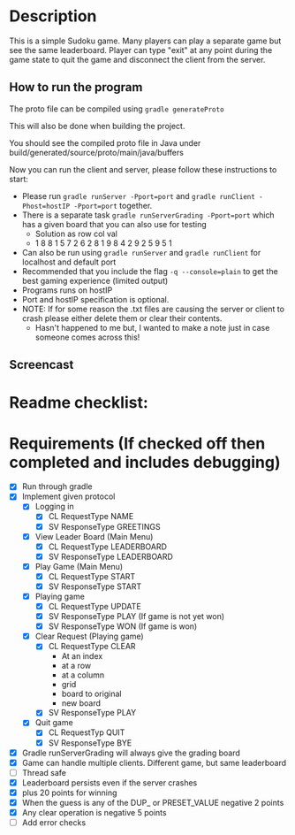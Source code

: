 # Description 
This is a simple Sudoku game. Many players can play a separate game but see the same leaderboard. Player can type "exit" at any point during the game state to quit the game and disconnect the client from the
server.

## How to run the program
The proto file can be compiled using
``gradle generateProto``

This will also be done when building the project.  

You should see the compiled proto file in Java under build/generated/source/proto/main/java/buffers  

Now you can run the client and server, please follow these instructions to start:
* Please run `gradle runServer -Pport=port` and `gradle runClient -Phost=hostIP -Pport=port` together.
* There is a separate task `gradle runServerGrading -Pport=port` which has a given board that you can also use for testing
  * Solution as row col val
  * 1 8 8
    1 5 7
    2 6 2
    8 1 9
    8 4 2
    9 2 5
    9 5 1
* Can also be run using `gradle runServer` and `gradle runClient` for localhost and default port
* Recommended that you include the flag `-q --console=plain` to get the best gaming experience (limited output)
* Programs runs on hostIP
* Port and hostIP specification is optional.
* NOTE: If for some reason the .txt files are causing the server or client to crash please either delete them or clear their contents.
  * Hasn't happened to me but, I wanted to make a note just in case someone comes across this!

## Screencast


# Readme checklist:


# Requirements (If checked off then completed and includes debugging)
- [x] Run through gradle
- [x] Implement given protocol
  - [x] Logging in
    - [x] CL RequestType NAME
    - [X] SV ResponseType GREETINGS
  - [x] View Leader Board (Main Menu)
    - [x] CL RequestType LEADERBOARD
    - [x] SV ResponseType LEADERBOARD
  - [x] Play Game (Main Menu)
    - [x] CL RequestType START
    - [x] SV ResponseType START
  - [x] Playing game
    - [X] CL RequestType UPDATE
    - [x] SV ResponseType PLAY (If game is not yet won)
    - [x] SV ResponseType WON (If game is won)
  - [x] Clear Request (Playing game)
    - [x] CL RequestType CLEAR
      - At an index
      - at a row
      - at a column
      - grid
      - board to original
      - new board
    - [x] SV ResponseType PLAY
  - [x] Quit game
    - [x] CL RequestTyp QUIT
    - [x] SV ResponseType BYE
- [x] Gradle runServerGrading will always give the grading board
- [x] Game can handle multiple clients. Different game, but same leaderboard
- [ ] Thread safe
- [x] Leaderboard persists even if the server crashes
- [x] plus 20 points for winning
- [x] When the guess is any of the DUP_ or PRESET_VALUE negative 2 points
- [x] Any clear operation is negative 5 points
- [ ] Add error checks
